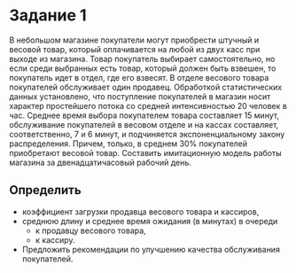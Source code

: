 # Задание 1
В небольшом магазине покупатели могут приобрести штучный и весовой товар, который оплачивается на любой из двух касс при выходе из магазина. Товар покупатель выбирает самостоятельно, но если среди выбранных есть товар, который должен быть взвешен, то покупатель идет в отдел, где его взвесят. В отделе весового товара покупателей обслуживает один продавец. Обработкой статистических данных установлено, что поступление покупателей в магазин носит характер простейшего потока со средней интенсивностью 20 человек в час. Среднее время выбора покупателем товара составляет 15 минут, обслуживание покупателей в весовом отделе и на кассах составляет, соответственно, 7 и 6 минут, и подчиняется экспоненциальному закону распределения. Причем, только, в среднем 30% покупателей приобретают весовой товар. Составить имитационную модель работы магазина за двенадцатичасовый рабочий день.

## Определить
* коэффициент загрузки продавца весового товара и кассиров,
* среднюю длину и среднее время ожидания (в минутах) в очереди
  * к продавцу весового товара,
  * к кассиру.
* Предложить рекомендации по улучшению качества обслуживания покупателей.

